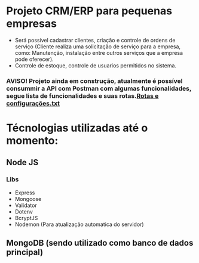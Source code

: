 # Projeto CRM/ERP para pequenas empresas 
+ Será possível cadastrar clientes, criação e controle de ordens de serviço (Cliente realiza uma solicitação de serviço para a empresa, como: Manutenção, instalação entre outros serviços que a empresa pode oferecer).
+ Controle de estoque, controle de usuarios permitidos no sistema.
### AVISO! Projeto ainda em construção, atualmente é possível consummir a API com Postman com algumas funcionalidades, segue lista de funcionalidades e suas rotas.[Rotas e configurações.txt](https://github.com/user-attachments/files/18699942/Rotas.e.configuracoes.txt)

# Técnologias utilizadas até o momento:
## Node JS
  ### Libs
  + Express
  + Mongoose
  + Validator
  + Dotenv
  + BcryptJS
  + Nodemon (Para atualização automatica do servidor)
## MongoDB (sendo utilizado como banco de dados principal)
